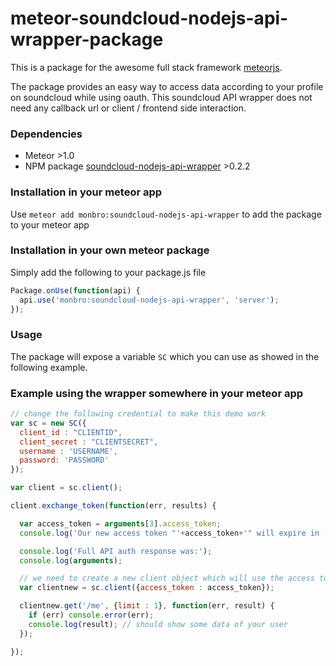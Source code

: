 meteor-soundcloud-nodejs-api-wrapper-package
============================================

This is a package for the awesome full stack framework [meteorjs](https://www.meteor.com/).

The package provides an easy way to access data according to your profile on soundcloud while using oauth. This soundcloud API wrapper does not need any callback url or client / frontend side interaction.

### Dependencies

* Meteor >1.0
* NPM package [soundcloud-nodejs-api-wrapper](https://www.npmjs.com/package/soundcloud-nodejs-api-wrapper) >0.2.2

### Installation in your meteor app

Use `meteor add monbro:soundcloud-nodejs-api-wrapper` to add the package to your meteor app

### Installation in your own meteor package

Simply add the following to your package.js file

``` js
Package.onUse(function(api) {
  api.use('monbro:soundcloud-nodejs-api-wrapper', 'server');
});

```

### Usage

The package will expose a variable `SC` which you can use as showed in the following example.

### Example using the wrapper somewhere in your meteor app

``` js
// change the following credential to make this demo work
var sc = new SC({
  client_id : "CLIENTID",
  client_secret : "CLIENTSECRET",
  username : 'USERNAME',
  password: 'PASSWORD'
});

var client = sc.client();

client.exchange_token(function(err, results) {

  var access_token = arguments[3].access_token;
  console.log('Our new access token "'+access_token+'" will expire in '+expires_in); // should show your new user token and when it will expire

  console.log('Full API auth response was:');
  console.log(arguments);

  // we need to create a new client object which will use the access token now
  var clientnew = sc.client({access_token : access_token});

  clientnew.get('/me', {limit : 1}, function(err, result) {
    if (err) console.error(err);
    console.log(result); // should show some data of your user
  });

});
```